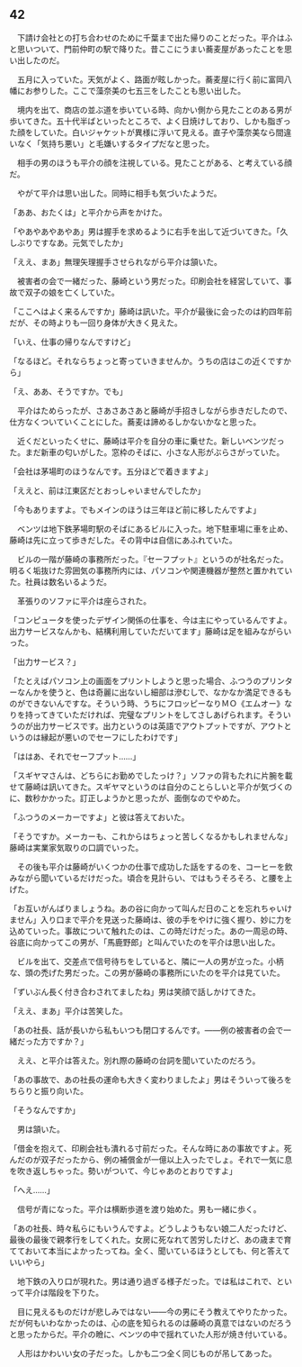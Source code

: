 ## 42


　下請け会社との打ち合わせのために千葉まで出た帰りのことだった。平介はふと思いついて、門前仲町の駅で降りた。昔ここにうまい蕎麦屋があったことを思い出したのだ。

　五月に入っていた。天気がよく、路面が眩しかった。蕎麦屋に行く前に富岡八幡にお参りした。ここで藻奈美の七五三をしたことも思い出した。

　境内を出て、商店の並ぶ道を歩いている時、向かい側から見たことのある男が歩いてきた。五十代半ばといったところで、よく日焼けしており、しかも脂ぎった顔をしていた。白いジャケットが異様に浮いて見える。直子や藻奈美なら間違いなく「気持ち悪い」と毛嫌いするタイプだなと思った。

　相手の男のほうも平介の顔を注視している。見たことがある、と考えている顔だ。

　やがて平介は思い出した。同時に相手も気づいたようだ。

「ああ、おたくは」と平介から声をかけた。

「やあやあやあやあ」男は握手を求めるように右手を出して近づいてきた。「久しぶりですなあ。元気でしたか」

「ええ、まあ」無理矢理握手させられながら平介は頷いた。

　被害者の会で一緒だった、藤崎という男だった。印刷会社を経営していて、事故で双子の娘を亡くしていた。

「ここへはよく来るんですか」藤崎は訊いた。平介が最後に会ったのは約四年前だが、その時よりも一回り身体が大きく見えた。

「いえ、仕事の帰りなんですけど」

「なるほど。それならちょっと寄っていきませんか。うちの店はこの近くですから」

「え、ああ、そうですか。でも」

　平介はためらったが、さあさあさあと藤崎が手招きしながら歩きだしたので、仕方なくついていくことにした。蕎麦は諦めるしかないかなと思った。

　近くだといったくせに、藤崎は平介を自分の車に乗せた。新しいベンツだった。まだ新車の匂いがした。窓枠のそばに、小さな人形がぶらさがっていた。

「会社は茅場町のほうなんです。五分ほどで着きますよ」

「ええと、前は江東区だとおっしゃいませんでしたか」

「今もありますよ。でもメインのほうは三年ほど前に移したんですよ」

　ベンツは地下鉄茅場町駅のそばにあるビルに入った。地下駐車場に車を止め、藤崎は先に立って歩きだした。その背中は自信にあふれていた。

　ビルの一階が藤崎の事務所だった。『セーフプット』というのが社名だった。明るく垢抜けた雰囲気の事務所内には、パソコンや関連機器が整然と置かれていた。社員は数名いるようだ。

　革張りのソファに平介は座らされた。

「コンピュータを使ったデザイン関係の仕事を、今は主にやっているんですよ。出力サービスなんかも、結構利用していただいてます」藤崎は足を組みながらいった。

「出力サービス？」

「たとえばパソコン上の画面をプリントしようと思った場合、ふつうのプリンターなんかを使うと、色は奇麗に出ないし細部は滲むしで、なかなか満足できるものができないんですな。そういう時、うちにフロッピーなりＭＯ《エムオー》なりを持ってきていただければ、完璧なプリントをしてさしあげられます。そういうのが出力サービスです。出力というのは英語でアウトプットですが、アウトというのは縁起が悪いのでセーフにしたわけです」

「ははあ、それでセーフプット……」

「スギヤマさんは、どちらにお勤めでしたっけ？」ソファの背もたれに片腕を載せて藤崎は訊いてきた。スギヤマというのは自分のことらしいと平介が気づくのに、数秒かかった。訂正しようかと思ったが、面倒なのでやめた。

「ふつうのメーカーですよ」と彼は答えておいた。

「そうですか。メーカーも、これからはちょっと苦しくなるかもしれませんな」藤崎は実業家気取りの口調でいった。

　その後も平介は藤崎がいくつかの仕事で成功した話をするのを、コーヒーを飲みながら聞いているだけだった。頃合を見計らい、ではもうそろそろ、と腰を上げた。

「お互いがんばりましょうね。あの谷に向かって叫んだ日のことを忘れちゃいけません」入り口まで平介を見送った藤崎は、彼の手をやけに強く握り、妙に力を込めていった。事故について触れたのは、この時だけだった。あの一周忌の時、谷底に向かってこの男が、「馬鹿野郎」と叫んでいたのを平介は思い出した。

　ビルを出て、交差点で信号待ちをしていると、隣に一人の男が立った。小柄な、頭の禿げた男だった。この男が藤崎の事務所にいたのを平介は見ていた。

「ずいぶん長く付き合わされてましたね」男は笑顔で話しかけてきた。

「ええ、まあ」平介は苦笑した。

「あの社長、話が長いから私もいつも閉口するんです。――例の被害者の会で一緒だった方ですか？」

　ええ、と平介は答えた。別れ際の藤崎の台詞を聞いていたのだろう。

「あの事故で、あの社長の運命も大きく変わりましたよ」男はそういって後ろをちらりと振り向いた。

「そうなんですか」

　男は頷いた。

「借金を抱えて、印刷会社も潰れる寸前だった。そんな時にあの事故ですよ。死んだのが双子だったから、例の補償金が一億以上入ったでしょ。それで一気に息を吹き返しちゃった。勢いがついて、今じゃあのとおりですよ」

「へえ……」

　信号が青になった。平介は横断歩道を渡り始めた。男も一緒に歩く。

「あの社長、時々私らにもいうんですよ。どうしようもない娘二人だったけど、最後の最後で親孝行をしてくれた。女房に死なれて苦労したけど、あの歳まで育てておいて本当によかったってね。全く、聞いているほうとしても、何と答えていいやら」

　地下鉄の入り口が現れた。男は通り過ぎる様子だった。では私はこれで、といって平介は階段を下りた。

　目に見えるものだけが悲しみではない――今の男にそう教えてやりたかった。だが何もいわなかったのは、心の底を知られるのは藤崎の真意ではないのだろうと思ったからだ。平介の瞼に、ベンツの中で揺れていた人形が焼き付いている。

　人形はかわいい女の子だった。しかも二つ全く同じものが吊してあった。


